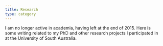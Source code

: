 ```yaml
---
title: Research
type: category
---
```


I am no longer active in academia, having left at the end of 2015. Here is some writing related to my PhD and other research projects I participated in at the University of South Australia.
